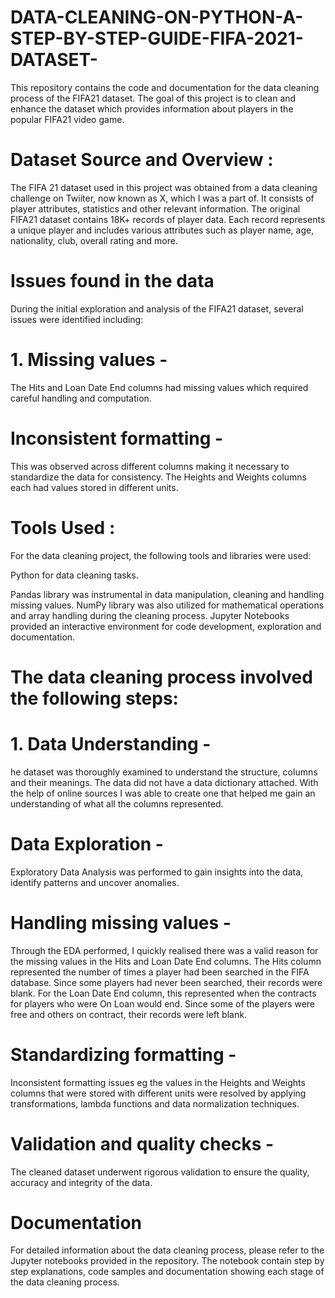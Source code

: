 # DATA-CLEANING-ON-PYTHON-A-STEP-BY-STEP-GUIDE-FIFA-2021-DATASET-
This repository contains the code and documentation for the data cleaning process of the FIFA21 dataset. The goal of this project is to clean and enhance the dataset which provides information about players in the popular FIFA21 video game.

# Dataset Source and Overview :

The FIFA 21 dataset used in this project was obtained from a data cleaning challenge on Twiiter, now known as X, which I was a part of. It consists of player attributes, statistics and other relevant information. The original FIFA21 dataset contains 18K+ records of player data. Each record represents a unique player and includes various attributes such as player name, age, nationality, club, overall rating and more.

# Issues found in the data
During the initial exploration and analysis of the FIFA21 dataset, several issues were identified including:

# 1. Missing values - 

The Hits and Loan Date End columns had missing values which required careful handling and computation.

# Inconsistent formatting - 

This was observed across different columns making it necessary to standardize the data for consistency. The Heights and Weights columns each had values stored in different units.

# Tools Used :
For the data cleaning project, the following tools and libraries were used:

Python for data cleaning tasks.

Pandas library was instrumental in data manipulation, cleaning and handling missing values.
NumPy library was also utilized for mathematical operations and array handling during the cleaning process.
Jupyter Notebooks provided an interactive environment for code development, exploration and documentation.


# The data cleaning process involved the following steps:

# 1. Data Understanding - 

he dataset was thoroughly examined to understand the structure, columns and their meanings. The data did not have a data dictionary attached. With the help of online sources I was able to create one that helped me gain an understanding of what all the columns represented.

# Data Exploration - 

Exploratory Data Analysis was performed to gain insights into the data, identify patterns and uncover anomalies.

# Handling missing values - 

Through the EDA performed, I quickly realised there was a valid reason for the missing values in the Hits and Loan Date End columns. The Hits column represented the number of times a player had been searched in the FIFA database. Since some players had never been searched, their records were blank. For the Loan Date End column, this represented when the contracts for players who were On Loan would end. Since some of the players were free and others on contract, their records were left blank.

# Standardizing formatting - 

Inconsistent formatting issues eg the values in the Heights and Weights columns that were stored with different units were resolved by applying transformations, lambda functions and data normalization techniques.

# Validation and quality checks - 

The cleaned dataset underwent rigorous validation to ensure the quality, accuracy and integrity of the data.

# Documentation

For detailed information about the data cleaning process, please refer to the Jupyter notebooks provided in the repository. The notebook contain step by step explanations, code samples and documentation showing each stage of the data cleaning process. 
